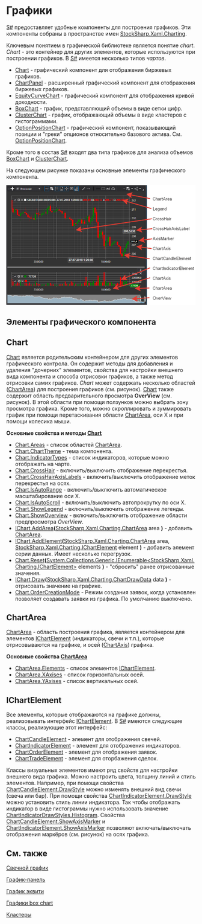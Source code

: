 # Графики

[S\#](../../api.md) предоставляет удобные компоненты для построения графиков. Эти компоненты собраны в пространстве имен [StockSharp.Xaml.Charting](xref:StockSharp.Xaml.Charting). 

Ключевым понятием в графической библиотеке является понятие *chart*. *Chart* \- это контейнер для других элементов, которые используются при построении графиков. В [S\#](../../api.md) имеется несколько типов *чартов*. 

- [Chart](xref:StockSharp.Xaml.Charting.Chart) \- графический компонент для отображения биржевых графиков.
- [ChartPanel](xref:StockSharp.Xaml.Charting.ChartPanel) \- расширенный графический компонент для отображения биржевых графиков.
- [EquityCurveChart](xref:StockSharp.Xaml.Charting.EquityCurveChart) \- графический компонент для отображения кривой доходности.
- [BoxChart](charts/box_chart.md) \- график, представляющий объемы в виде сетки цифр.
- [ClusterChart](charts/cluster_chart.md) \- график, отображающий объемы в виде кластеров с гистограммами.
- [OptionPositionChart](xref:StockSharp.Xaml.Charting.OptionPositionChart) \- графический компонент, показывающий позиции и "греки" опционов относительно базового актива. См. [OptionPositionChart](options/position_chart.md).

Кроме того в состав [S\#](../../api.md) входят два типа графиков для анализа объемов [BoxChart](charts/box_chart.md) и [ClusterChart](charts/cluster_chart.md). 

На следующем рисунке показаны основные элементы графического компонента. 

![Gui ChartElements](../../../images/gui_chartelements.png)

## Элементы графического компонента

## Chart

[Chart](xref:StockSharp.Xaml.Charting.Chart) является родительским контейнером для других элементов графического контрола. Он содержит методы для добавления и удаления "дочерних" элементов, свойства для настройки внешнего вида компонента и способа отрисовки графиков, а также метод отрисовки самих графиков. *Chart* может содержать несколько областей ([ChartArea](xref:StockSharp.Xaml.Charting.ChartArea)) для построения графиков (см. рисунок). [Chart](xref:StockSharp.Xaml.Charting.Chart) также содержит область предварительного просмотра **OverView** (см. рисунок). В этой области при помощи ползунков можно выбрать зону просмотра графика. Кроме того, можно скроллировать и зуммировать график при помощи перетаскивания области [ChartArea](xref:StockSharp.Xaml.Charting.ChartArea), оси X и при помощи колесика мыши. 

**Основные свойства и методы [Chart](xref:StockSharp.Xaml.Charting.Chart)**

- [Chart.Areas](xref:StockSharp.Xaml.Charting.Chart.Areas) \- список областей [ChartArea](xref:StockSharp.Xaml.Charting.ChartArea).
- [Chart.ChartTheme](xref:StockSharp.Xaml.Charting.Chart.ChartTheme) \- тема компонента.
- [Chart.IndicatorTypes](xref:StockSharp.Xaml.Charting.Chart.IndicatorTypes) \- список индикаторов, которые можно отображать на чарте.
- [Chart.CrossHair](xref:StockSharp.Xaml.Charting.Chart.CrossHair) \- включить\/выключить отображение перекрестья.
- [Chart.CrossHairAxisLabels](xref:StockSharp.Xaml.Charting.Chart.CrossHairAxisLabels) \- включить\/выключить отображение меток перекрестья на осях.
- [Chart.IsAutoRange](xref:StockSharp.Xaml.Charting.Chart.IsAutoRange) \- включить\/выключить автоматическое масштабирование оси X.
- [Chart.IsAutoScroll](xref:StockSharp.Xaml.Charting.Chart.IsAutoScroll) \- включить\/выключить автопрокрутку по оси X.
- [Chart.ShowLegend](xref:StockSharp.Xaml.Charting.Chart.ShowLegend) \- включить\/выключить отображение легенды.
- [Chart.ShowOverview](xref:StockSharp.Xaml.Charting.Chart.ShowOverview) \- включить\/выключить отображение области предпросмотра *OverView*.
- [IChart.AddArea](xref:StockSharp.Xaml.Charting.IChart.AddArea(StockSharp.Xaml.Charting.ChartArea))**(**[StockSharp.Xaml.Charting.ChartArea](xref:StockSharp.Xaml.Charting.ChartArea) area **)** \- добавить [ChartArea](xref:StockSharp.Xaml.Charting.ChartArea).
- [IChart.AddElement](xref:StockSharp.Xaml.Charting.IChart.AddElement(StockSharp.Xaml.Charting.ChartArea,StockSharp.Xaml.Charting.IChartElement))**(**[StockSharp.Xaml.Charting.ChartArea](xref:StockSharp.Xaml.Charting.ChartArea) area, [StockSharp.Xaml.Charting.IChartElement](xref:StockSharp.Xaml.Charting.IChartElement) element **)** \- добавить элемент серии данных. Имеет несколько перегрузок.
- [Chart.Reset](xref:StockSharp.Xaml.Charting.Chart.Reset(System.Collections.Generic.IEnumerable{StockSharp.Xaml.Charting.IChartElement}))**(**[System.Collections.Generic.IEnumerable\<StockSharp.Xaml.Charting.IChartElement\>](xref:System.Collections.Generic.IEnumerable`1) elements **)** \- "сбросить" ранее отрисованные значения.
- [IChart.Draw](xref:StockSharp.Xaml.Charting.IChart.Draw(StockSharp.Xaml.Charting.ChartDrawData))**(**[StockSharp.Xaml.Charting.ChartDrawData](xref:StockSharp.Xaml.Charting.ChartDrawData) data **)** \- отрисовать значение на графике.
- [Chart.OrderCreationMode](xref:StockSharp.Xaml.Charting.Chart.OrderCreationMode) \- Режим создания заявок, когда установлен позволяет создавать заявки из графика. По умолчанию выключено.

## ChartArea

[ChartArea](xref:StockSharp.Xaml.Charting.ChartArea) \- область построения графика, является контейнером для элементов [IChartElement](xref:StockSharp.Xaml.Charting.IChartElement) (индикаторы, свечи и т.п.), которые отрисовываются на графике, и осей ([ChartAxis](xref:StockSharp.Xaml.Charting.ChartAxis)) графика. 

**Основные свойства [ChartArea](xref:StockSharp.Xaml.Charting.ChartArea)**

- [ChartArea.Elements](xref:StockSharp.Xaml.Charting.ChartArea.Elements) \- список элементов [IChartElement](xref:StockSharp.Xaml.Charting.IChartElement).
- [ChartArea.XAxises](xref:StockSharp.Xaml.Charting.ChartArea.XAxises) \- список горизонтальных осей.
- [ChartArea.YAxises](xref:StockSharp.Xaml.Charting.ChartArea.YAxises) \- список вертикальных осей.

## IChartElement

Все элементы, которые отображаются на графике должны, реализовывать интерфейс [IChartElement](xref:StockSharp.Xaml.Charting.IChartElement). В [S\#](../../api.md) имеются следующие классы, реализующие этот интерфейс: 

- [ChartCandleElement](xref:StockSharp.Xaml.Charting.ChartCandleElement) \- элемент для отображения свечей.
- [ChartIndicatorElement](xref:StockSharp.Xaml.Charting.ChartIndicatorElement) \- элемент для отображения индикаторов.
- [ChartOrderElement](xref:StockSharp.Xaml.Charting.ChartOrderElement) \- элемент для отображения заявок.
- [ChartTradeElement](xref:StockSharp.Xaml.Charting.ChartTradeElement) \- элемент для оторбажения сделок.

Классы визуальных элементов имеют ряд свойств для настройки внешнего вида графика. Можно настроить цвета, толщину линий и стиль элементов. Например, при помощи свойства [ChartCandleElement.DrawStyle](xref:StockSharp.Xaml.Charting.ChartCandleElement.DrawStyle) можно изменять внешний вид свечи (свеча или бар). При помощи свойства [ChartIndicatorElement.DrawStyle](xref:StockSharp.Xaml.Charting.ChartIndicatorElement.DrawStyle) можно установить стиль линии индикатора. Так чтобы отображать индикатор в виде гистограммы нужно использовать значение [ChartIndicatorDrawStyles.Histogram](xref:StockSharp.Xaml.Charting.ChartIndicatorDrawStyles.Histogram). Свойства [ChartCandleElement.ShowAxisMarker](xref:StockSharp.Xaml.Charting.ChartCandleElement.ShowAxisMarker) и [ChartIndicatorElement.ShowAxisMarker](xref:StockSharp.Xaml.Charting.ChartIndicatorElement.ShowAxisMarker) позволяют включать\/выключать отображения маркёров (см. рисунок) на осях графика. 

## См. также

[Свечной график](charts/candle_chart.md)

[График\-панель](charts/candle_chart_panel.md)

[График эквити](charts/equity_curve_chart.md)

[Графики box chart](charts/box_chart.md)

[Кластеры](charts/cluster_chart.md)
